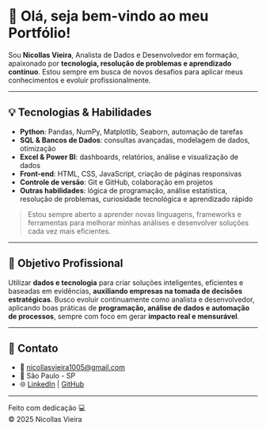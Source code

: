 # 👋 Olá, seja bem-vindo ao meu Portfólio!

Sou **Nicollas Vieira**, Analista de Dados e Desenvolvedor em formação, apaixonado por **tecnologia, resolução de problemas e aprendizado contínuo**. Estou sempre em busca de novos desafios para aplicar meus conhecimentos e evoluir profissionalmente.  

---

## 💡 Tecnologias & Habilidades

- **Python**: Pandas, NumPy, Matplotlib, Seaborn, automação de tarefas  
- **SQL & Bancos de Dados**: consultas avançadas, modelagem de dados, otimização  
- **Excel & Power BI**: dashboards, relatórios, análise e visualização de dados  
- **Front-end**: HTML, CSS, JavaScript, criação de páginas responsivas  
- **Controle de versão**: Git e GitHub, colaboração em projetos  
- **Outras habilidades**: lógica de programação, análise estatística, resolução de problemas, curiosidade tecnológica e aprendizado rápido  

> Estou sempre aberto a aprender novas linguagens, frameworks e ferramentas para melhorar minhas análises e desenvolver soluções cada vez mais eficientes.

---

## 🧭 Objetivo Profissional

Utilizar **dados e tecnologia** para criar soluções inteligentes, eficientes e baseadas em evidências, **auxiliando empresas na tomada de decisões estratégicas**. Busco evoluir continuamente como analista e desenvolvedor, aplicando boas práticas de **programação, análise de dados e automação de processos**, sempre com foco em gerar **impacto real e mensurável**.

---

## 🔗 Contato

- 📧 nicollasvieira1005@gmail.com  
- 📍 São Paulo - SP  
- 🌐 [LinkedIn]([https://www.linkedin.com/](https://www.linkedin.com/in/nicollasvieiraalves)) | [GitHub]([https://github.com/](https://github.com/nicollasvieira1006))  

---

Feito com dedicação 💻  
© 2025 Nicollas Vieira

